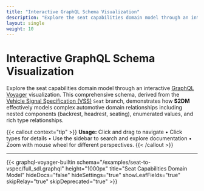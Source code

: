 ```yaml
---
title: "Interactive GraphQL Schema Visualization"
description: "Explore the seat capabilities domain model through an interactive GraphQL Voyager visualization"
layout: single
weight: 10
---
```


# Interactive GraphQL Schema Visualization

Explore the seat capabilities domain model through an interactive [GraphQL Voyager](https://github.com/graphql-kit/graphql-voyager) visualization. This comprehensive schema, derived from the [Vehicle Signal Specification (VSS)](https://covesa.github.io/vehicle_signal_specification/) `Seat` branch, demonstrates how **S2DM** effectively models complex automotive domain relationships including nested components (backrest, headrest, seating), enumerated values, and rich type relationships.

{{< callout context="tip" >}}
**Usage:** Click and drag to navigate • Click types for details • Use the sidebar to search and explore documentation • Zoom with mouse wheel for different perspectives.
{{< /callout >}}

---

{{< graphql-voyager-builtin schema="/examples/seat-to-vspec/full_sdl.graphql" height="1000px" title="Seat Capabilities Domain Model" hideDocs="false" hideSettings="true" showLeafFields="true" skipRelay="true" skipDeprecated="true" >}}
